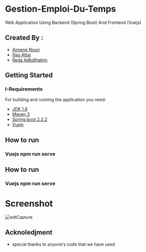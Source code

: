 # Gestion-Emploi-Du-Temps
Web Application Using Backend (Spring Boot) And Frontend (Vuejs)

## Created By :
  <ul>
  <li><a href="https://www.facebook.com/pitoo.rio">Aimene Nouri</a></li>
  <li><a href="">Ilias Attar</a></li>
  <li><a href="https://www.facebook.com/reda.oupsi">Reda Adbdlhakim</a></li>
  </ul>

## Getting Started
### I-Requirements

For building and running the application you need:

- [JDK 1.8](http://www.oracle.com/technetwork/java/javase/downloads/jdk8-downloads-2133151.html)
- [Maven 3](https://maven.apache.org)
- [Spring boot 2.2.2](https://start.spring.io/)
- [Vuejs](https://vuejs.org/)

## How to run 
### Vuejs  npm run serve 
## How to run 
### Vuejs  npm run serve

# Screenshot
![edtCapture](https://user-images.githubusercontent.com/49958258/71784044-1db03d80-2fef-11ea-8207-1126641499e7.PNG)

## Acknoledjment
* special thanks to anyone's code that we have used
